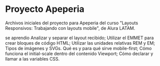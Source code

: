 # Proyecto Apeperia

Archivos iniciales del proyecto para Apeperia del curso "Layouts Responsivos: Trabajando con layouts mobile", de Alura LATAM.

se aprendio
Analizar y separar el layout recibido;
Utilizar el EMMET para crear bloques de código HTML;
Utilizar las unidades relativas REM y EM;
Tipos de imágenes y SVGs.
Qué es y para qué sirve mobile-first;
Cómo funciona el initial-scale dentro del contenido Viewport;
Cómo declarar y llamar a las variables CSS.